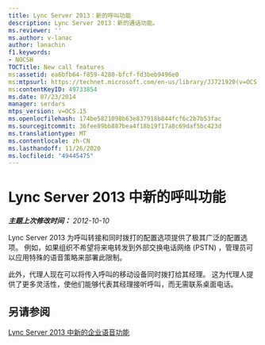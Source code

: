 ```yaml
---
title: Lync Server 2013：新的呼叫功能
description: Lync Server 2013：新的通话功能。
ms.reviewer: ''
ms.author: v-lanac
author: lanachin
f1.keywords:
- NOCSH
TOCTitle: New call features
ms:assetid: ea6bfb64-f859-4280-bfcf-fd3beb9496e0
ms:mtpsurl: https://technet.microsoft.com/en-us/library/JJ721920(v=OCS.15)
ms:contentKeyID: 49733854
ms.date: 07/23/2014
manager: serdars
mtps_version: v=OCS.15
ms.openlocfilehash: 174be5821098b63e837918b844fcf6c2b7b53fac
ms.sourcegitcommit: 36fee89bb887bea4f18b19f17a8c69daf5bc423d
ms.translationtype: MT
ms.contentlocale: zh-CN
ms.lasthandoff: 11/26/2020
ms.locfileid: "49445475"
---
```

# <a name="new-call-features-in-lync-server-2013"></a>Lync Server 2013 中新的呼叫功能

<div data-xmlns="http://www.w3.org/1999/xhtml">

<div class="topic" data-xmlns="http://www.w3.org/1999/xhtml" data-msxsl="urn:schemas-microsoft-com:xslt" data-cs="https://msdn.microsoft.com/">

<div data-asp="https://msdn2.microsoft.com/asp">



</div>

<div id="mainSection">

<div id="mainBody">

<span> </span>

_**主题上次修改时间：** 2012-10-10_

Lync Server 2013 为呼叫转接和同时拨打的配置选项提供了极其广泛的配置选项。 例如，如果组织不希望将来电转发到外部交换电话网络 (PSTN) ，管理员可以应用特殊的语音策略来部署此限制。

此外，代理人现在可以将传入呼叫的移动设备同时拨打给其经理。 这为代理人提供了更多灵活性，使他们能够代表其经理接听呼叫，而无需联系桌面电话。

<div>

## <a name="see-also"></a>另请参阅


[Lync Server 2013 中新的企业语音功能](lync-server-2013-new-enterprise-voice-features.md)  
  

</div>

</div>

<span> </span>

</div>

</div>

</div>

